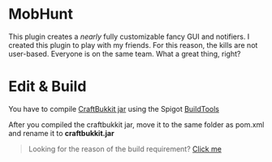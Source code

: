 # MobHunt
This plugin creates a *nearly* fully customizable fancy GUI and notifiers. I created this plugin to play with my friends. For this reason, the kills are not user-based. Everyone is on the same team. What a great thing, right?

# Edit & Build
You have to compile [CraftBukkit jar](https://www.spigotmc.org/wiki/buildtools/#compile-craftbukkit) using the Spigot [BuildTools](https://www.spigotmc.org/wiki/buildtools/#running-buildtools)

After you compiled the craftbukkit jar, move it to the same folder as pom.xml and rename it to **craftbukkit.jar**
> Looking for the reason of the build requirement? [Click me](https://www.spigotmc.org/threads/craftbukkit-maven.272655/#post-2663729)
